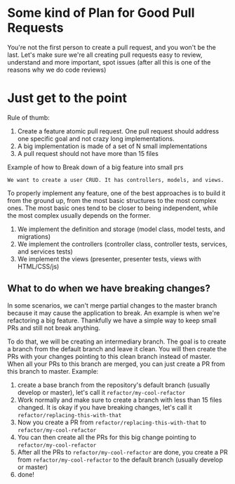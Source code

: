 # Some kind of Plan for Good Pull Requests

You're not the first person to create a pull request, and you won't be the last.
Let's make sure we're all creating pull requests easy to review, understand and more important, spot issues (after all this is one of the reasons why we do code reviews)

# Just get to the point

Rule of thumb:

1. Create a feature atomic pull request. One pull request should address one specific goal and not crazy long implementations.
2. A big implementation is made of a set of N small implementations
3. A pull request should not have more than 15 files

Example of how to Break down of a big feature into small prs

```
We want to create a user CRUD. It has controllers, models, and views.
``` 

To properly implement any feature, one of the best approaches is to build it from the ground up, from the most basic structures to the most complex ones. The most basic ones tend to be closer to being independent, while the most complex usually depends on the former.

1. We implement the definition and storage (model class, model tests, and migrations)
2. We implement the controllers (controller class, controller tests, services, and services tests)
3. We implement the views (presenter, presenter tests, views with HTML/CSS/js)

## What to do when we have breaking changes?

In some scenarios, we can't merge partial changes to the master branch because it may cause the application to break. An example is when we're refactoring a big feature. Thankfully we have a simple way to keep small PRs and still not break anything.

To do that, we will be creating an intermediary branch. The goal is to create a branch from the default branch and leave it clean. You will then create the PRs with your changes pointing to this clean branch instead of master. When all your PRs to this branch are merged, you can just create a PR from this branch to master. Example:

1. create a base branch from the repository's default branch (usually develop or master), let's call it `refactor/my-cool-refactor`
2. Work normally and make sure to create a branch with less than 15 files changed. It is okay if you have breaking changes, let's call it `refactor/replacing-this-with-that`
3. Now you create a PR from `refactor/replacing-this-with-that` to `refactor/my-cool-refactor`
4. You can then create all the PRs for this big change pointing to `refactor/my-cool-refactor`
5. After all the PRs to `refactor/my-cool-refactor` are done, you create a PR from `refactor/my-cool-refactor` to the default branch (usually develop or master)
6. done!
